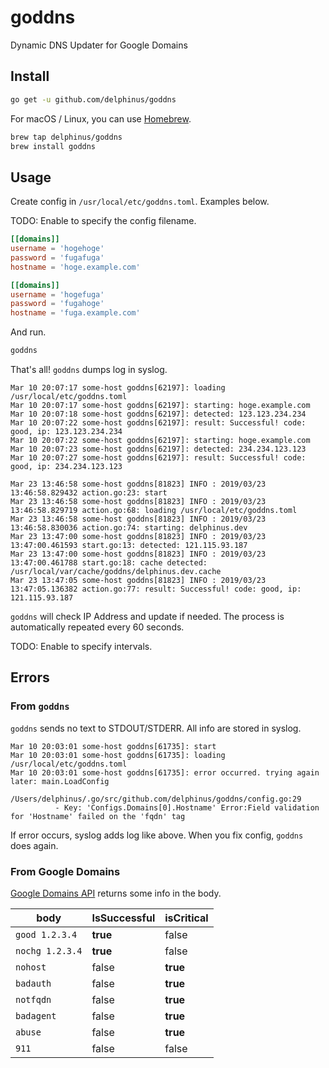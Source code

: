 # goddns

Dynamic DNS Updater for Google Domains

## Install

```sh
go get -u github.com/delphinus/goddns
```

For macOS / Linux, you can use [Homebrew][].

[Homebrew]: https://brew.sh

```sh
brew tap delphinus/goddns
brew install goddns
```

## Usage

Create config in `/usr/local/etc/goddns.toml`. Examples below.

TODO: Enable to specify the config filename.

```toml
[[domains]]
username = 'hogehoge'
password = 'fugafuga'
hostname = 'hoge.example.com'

[[domains]]
username = 'hogefuga'
password = 'fugahoge'
hostname = 'fuga.example.com'
```

And run.

```sh
goddns
```

That's all! `goddns` dumps log in syslog.

```
Mar 10 20:07:17 some-host goddns[62197]: loading /usr/local/etc/goddns.toml
Mar 10 20:07:17 some-host goddns[62197]: starting: hoge.example.com
Mar 10 20:07:18 some-host goddns[62197]: detected: 123.123.234.234
Mar 10 20:07:22 some-host goddns[62197]: result: Successful! code: good, ip: 123.123.234.234
Mar 10 20:07:22 some-host goddns[62197]: starting: hoge.example.com
Mar 10 20:07:23 some-host goddns[62197]: detected: 234.234.123.123
Mar 10 20:07:27 some-host goddns[62197]: result: Successful! code: good, ip: 234.234.123.123

Mar 23 13:46:58 some-host goddns[81823] INFO : 2019/03/23 13:46:58.829432 action.go:23: start
Mar 23 13:46:58 some-host goddns[81823] INFO : 2019/03/23 13:46:58.829719 action.go:68: loading /usr/local/etc/goddns.toml
Mar 23 13:46:58 some-host goddns[81823] INFO : 2019/03/23 13:46:58.830036 action.go:74: starting: delphinus.dev
Mar 23 13:47:00 some-host goddns[81823] INFO : 2019/03/23 13:47:00.461593 start.go:13: detected: 121.115.93.187
Mar 23 13:47:00 some-host goddns[81823] INFO : 2019/03/23 13:47:00.461788 start.go:18: cache detected: /usr/local/var/cache/goddns/delphinus.dev.cache
Mar 23 13:47:05 some-host goddns[81823] INFO : 2019/03/23 13:47:05.136382 action.go:77: result: Successful! code: good, ip: 121.115.93.187
```

`goddns` will check IP Address and update if needed. The process is automatically repeated every 60 seconds.

TODO: Enable to specify intervals.

## Errors

### From `goddns`

`goddns` sends no text to STDOUT/STDERR. All info are stored in syslog.

```
Mar 10 20:03:01 some-host goddns[61735]: start
Mar 10 20:03:01 some-host goddns[61735]: loading /usr/local/etc/goddns.toml
Mar 10 20:03:01 some-host goddns[61735]: error occurred. trying again later: main.LoadConfig
                /Users/delphinus/.go/src/github.com/delphinus/goddns/config.go:29
          - Key: 'Configs.Domains[0].Hostname' Error:Field validation for 'Hostname' failed on the 'fqdn' tag
```

If error occurs, syslog adds log like above. When you fix config, `goddns` does again.

### From Google Domains

[Google Domains API][] returns some info in the body.

[Google Domains API]: https://support.google.com/domains/answer/6147083

| body            | IsSuccessful | isCritical |
|-----------------|--------------|------------|
| `good 1.2.3.4`  | **true**     | false      |
| `nochg 1.2.3.4` | **true**     | false      |
| `nohost`        | false        | **true**   |
| `badauth`       | false        | **true**   |
| `notfqdn`       | false        | **true**   |
| `badagent`      | false        | **true**   |
| `abuse`         | false        | **true**   |
| `911`           | false        | false      |
